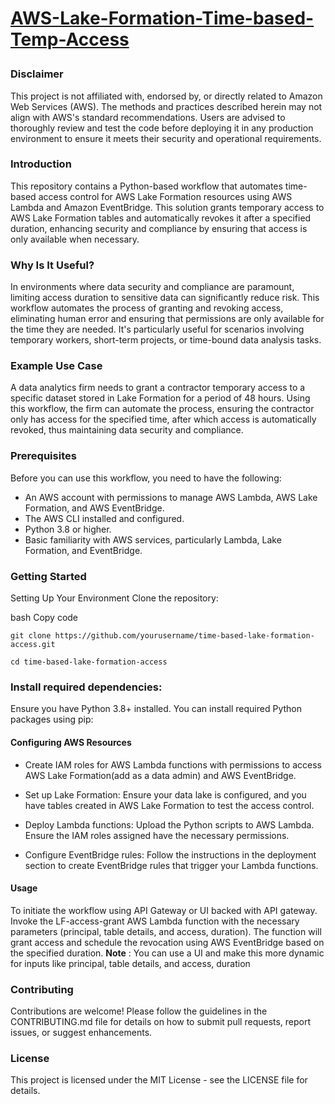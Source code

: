 <h1><p><u>AWS-Lake-Formation-Time-based-Temp-Access</u></p></h1>

### Disclaimer 
This project is not affiliated with, endorsed by, or directly related to Amazon Web Services (AWS). The methods and practices described herein may not align with AWS's standard recommendations. Users are advised to thoroughly review and test the code before deploying it in any production environment to ensure it meets their security and operational requirements.

### Introduction
This repository contains a Python-based workflow that automates time-based access control for AWS Lake Formation resources using AWS Lambda and Amazon EventBridge. This solution grants temporary access to AWS Lake Formation tables and automatically revokes it after a specified duration, enhancing security and compliance by ensuring that access is only available when necessary.

### Why Is It Useful?
In environments where data security and compliance are paramount, limiting access duration to sensitive data can significantly reduce risk. This workflow automates the process of granting and revoking access, eliminating human error and ensuring that permissions are only available for the time they are needed. It's particularly useful for scenarios involving temporary workers, short-term projects, or time-bound data analysis tasks.

### Example Use Case
A data analytics firm needs to grant a contractor temporary access to a specific dataset stored in Lake Formation for a period of 48 hours. Using this workflow, the firm can automate the process, ensuring the contractor only has access for the specified time, after which access is automatically revoked, thus maintaining data security and compliance.

### Prerequisites
Before you can use this workflow, you need to have the following:

* An AWS account with permissions to manage AWS Lambda, AWS Lake Formation, and AWS EventBridge.
* The AWS CLI installed and configured.
* Python 3.8 or higher.
* Basic familiarity with AWS services, particularly Lambda, Lake Formation, and EventBridge.

### Getting Started
Setting Up Your Environment
Clone the repository:

bash
Copy code
```
git clone https://github.com/yourusername/time-based-lake-formation-access.git
```
```
cd time-based-lake-formation-access
```

### Install required dependencies:

Ensure you have Python 3.8+ installed. You can install required Python packages using pip:

#### Configuring AWS Resources
* Create IAM roles for AWS Lambda functions with permissions to access AWS Lake Formation(add as a data admin) and AWS EventBridge.

* Set up Lake Formation: Ensure your data lake is configured, and you have tables created in AWS Lake Formation to test the access control.

* Deploy Lambda functions: Upload the Python scripts to AWS Lambda. Ensure the IAM roles assigned have the necessary permissions.

* Configure EventBridge rules: Follow the instructions in the deployment section to create EventBridge rules that trigger your Lambda functions.



#### Usage
To initiate the workflow using API Gateway or UI backed with API gateway. Invoke the LF-access-grant AWS Lambda function with the necessary parameters (principal, table details, and access, duration). The function will grant access and schedule the revocation using AWS EventBridge based on the specified duration.
<b>Note</b> : You can use a UI and make this more dynamic for inputs like principal, table details, and access, duration

### Contributing
Contributions are welcome! Please follow the guidelines in the CONTRIBUTING.md file for details on how to submit pull requests, report issues, or suggest enhancements.

### License
This project is licensed under the MIT License - see the LICENSE file for details.
